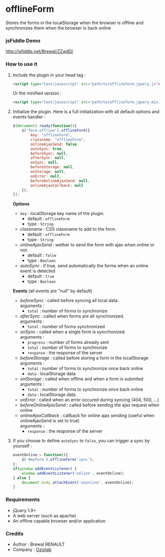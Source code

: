 offlineForm
===========

Stores the forms in the localStorage when the browser is offline and synchronizes them when the browser is back online

### jsFiddle Demo

http://jsfiddle.net/Brewal/ZZwdD/

### How to use it
1. Include the plugin in your head tag :  

    `````html
    <script type="text/javascript" src="path/to/offlineform.jquery.js"></script>
    `````
    Or the minified version : 
    `````html
    <script type="text/javascript" src="path/to/offlineform.jquery.min.js"></script>
    `````
    
2. Initialize the plugin. Here is a full initialization with all default options and events handler :  

    `````javascript
    $(document).ready(function(){
        $('form.offline').offlineForm({
            key: "offlineForm",
            classname: "offlineForm",
            onlineAjaxSend: false,
            autoSync: true,
            beforeSync: null,
            afterSync: null,
            onSync: null,
            beforeStorage: null,
            onStorage: null,
            onError: null,
            beforeOnlineAjaxSend: null,
            onlineAjaxCallback: null
        });
    });
    `````
    **Options**  
    * `key` : localStorage key name of the plugin.  
        * default : `offlineForm`  
        * type : `String`
    * *classname* : CSS classname to add to the form.  
        * default : `offlineForm`  
        * type : `String`  
    * *onlineAjaxSend* : wether to send the form with ajax when online or not.
        * default : `false`
        * type : `Boolean`
    * *autoSync* : if true, send automatically the forms when an online event is detected
        * default : `true`
        * type : `Boolean`
    
    **Events** (all events are "null" by default)
    * *beforeSync* : called before syncing all local data.  
        arguments :  
        * `total` : number of forms to synchronize  
    * *afterSync* : called when forms are all synchronized.  
        arguments :  
        * `total` : number of forms synchronized  
    * *onSync* : called when a single form is syncrhonized.  
        arguments :  
        * `progress` : number of forms already sent  
        * `total` : number of forms to synchronize  
        * `response` : the response of the server 
    * *beforeStorage* : called before storing a form in the localStorage
        arguments : 
        * `total` : number of forms to synchronize once back online
        * `data` : localStorage data
    * *onStorage* : called when offline and when a form is submited  
        arguments :  
        * `total` : number of forms to synchronize once back online
        * `data` : localStorage data
    * *onError* : called when an error occured during syncing (404, 500, ...)  
    * *beforeOnlineAjaxSend* : called before sending the ajax request when online
    * *onlineAjaxCallback* : callback for online ajax sending (useful when onlineAjaxSend is set to true)  
        arguments :  
        * `response` : the response of the server  

3. If you choose to define `autoSync` to `false`, you can trigger a sync by yourself : 

   `````javascript
   eventOnline = function(){
       $('#myForm').offlineForm('sync');
   };
   if(window.addEventListener) {
       window.addEventListener('online', eventOnline);
   } else {
       document.body.attachEvent('ononline', eventOnline);
   }
   `````
   
### Requirements
* jQuery 1.9+
* A web server (such as apache)
* An offline capable browser and/or application

### Credits
* Author : Brewal RENAULT
* Company : [Oziolab](http://oziolab.fr/)

